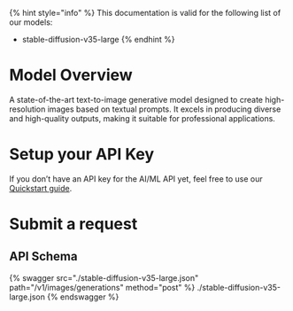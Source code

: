[#references:start]: <> ({ "template": "openapi" })
{% hint style="info" %}
This documentation is valid for the following list of our models:
* stable-diffusion-v35-large
{% endhint %}

# Model Overview
A state-of-the-art text-to-image generative model designed to create high-resolution images based on textual prompts. It excels in producing diverse and high-quality outputs, making it suitable for professional applications.

# Setup your API Key
If you don’t have an API key for the AI/ML API yet, feel free to use our [Quickstart guide](https://docs.aimlapi.com/quickstart/setting-up).

# Submit a request
## API Schema
{% swagger src="./stable-diffusion-v35-large.json" path="/v1/images/generations" method="post" %}
./stable-diffusion-v35-large.json
{% endswagger %}


[#references:end]: <> ({})